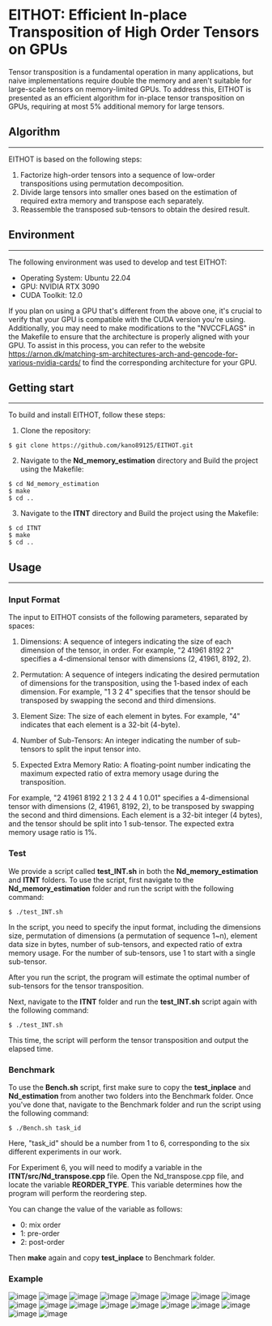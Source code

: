 # EITHOT: Efficient In-place Transposition of High Order Tensors on GPUs

Tensor transposition is a fundamental operation in many applications, but naive implementations require double the memory and aren't suitable for large-scale tensors on memory-limited GPUs. To address this, EITHOT is presented as an efficient algorithm for in-place tensor transposition on GPUs, requiring at most 5% additional memory for large tensors.

## Algorithm
---
EITHOT is based on the following steps:

1. Factorize high-order tensors into a sequence of low-order transpositions using permutation decomposition.
2. Divide large tensors into smaller ones based on the estimation of required extra memory and transpose each separately.
3. Reassemble the transposed sub-tensors to obtain the desired result.

## Environment
---
The following environment was used to develop and test EITHOT:

- Operating System: Ubuntu 22.04
- GPU: NVIDIA RTX 3090
- CUDA Toolkit: 12.0

If you plan on using a GPU that's different from the above one, it's crucial to verify that your GPU is compatible with the CUDA version you're using. Additionally, you may need to make modifications to the "NVCCFLAGS" in the Makefile to ensure that the architecture is properly aligned with your GPU. To assist in this process, you can refer to the website <https://arnon.dk/matching-sm-architectures-arch-and-gencode-for-various-nvidia-cards/> to find the corresponding architecture for your GPU.

## Getting start
---
To build and install EITHOT, follow these steps:
1. Clone the repository:
```
$ git clone https://github.com/kano89125/EITHOT.git
```
2. Navigate to the **Nd_memory_estimation** directory and Build the project using the Makefile:
```
$ cd Nd_memory_estimation
$ make
$ cd ..
```
3. Navigate to the **ITNT** directory and Build the project using the Makefile:
```
$ cd ITNT
$ make
$ cd ..
```
## Usage
---
### Input Format
The input to EITHOT consists of the following parameters, separated by spaces:
1. Dimensions: A sequence of integers indicating the size of each dimension of the tensor, in order. For example, "2 41961 8192 2" specifies a 4-dimensional tensor with dimensions (2, 41961, 8192, 2).

2. Permutation: A sequence of integers indicating the desired permutation of dimensions for the transposition, using the 1-based index of each dimension. For example, "1 3 2 4" specifies that the tensor should be transposed by swapping the second and third dimensions.

3. Element Size: The size of each element in bytes. For example, "4" indicates that each element is a 32-bit (4-byte).

4. Number of Sub-Tensors: An integer indicating the number of sub-tensors to split the input tensor into.

5. Expected Extra Memory Ratio: A floating-point number indicating the maximum expected ratio of extra memory usage during the transposition.

For example, "2 41961 8192 2 1 3 2 4 4 1 0.01" specifies a 4-dimensional tensor with dimensions (2, 41961, 8192, 2), to be transposed by swapping the second and third dimensions. Each element is a 32-bit integer (4 bytes), and the tensor should be split into 1 sub-tensor. The expected extra memory usage ratio is 1%.

### Test
We provide a script called **test_INT.sh** in both the **Nd_memory_estimation** and **ITNT** folders. To use the script, first navigate to the **Nd_memory_estimation** folder and run the script with the following command:
```
$ ./test_INT.sh
```
In the script, you need to specify the input format, including the dimensions size, permutation of dimensions (a permutation of sequence 1~n), element data size in bytes, number of sub-tensors, and expected ratio of extra memory usage. For the number of sub-tensors, use 1 to start with a single sub-tensor.

After you run the script, the program will estimate the optimal number of sub-tensors for the tensor transposition. 

Next, navigate to the **ITNT** folder and run the **test_INT.sh** script again with the following command:
```
$ ./test_INT.sh
```
This time, the script will perform the tensor transposition and output the elapsed time.

### Benchmark
To use the **Bench.sh** script, first make sure to copy the **test_inplace** and **Nd_estimation** from another two folders into the Benchmark folder. Once you've done that, navigate to the Benchmark folder and run the script using the following command:
```
$ ./Bench.sh task_id
```
Here, "task_id" should be a number from 1 to 6, corresponding to the six different experiments in our work.


For Experiment 6, you will need to modify a variable in the **ITNT/src/Nd_transpose.cpp** file. Open the Nd_transpose.cpp file, and locate the variable **REORDER_TYPE**. This variable determines how the program will perform the reordering step.

You can change the value of the variable as follows:

- 0: mix order
- 1: pre-order
- 2: post-order

Then **make** again and copy **test_inplace** to Benchmark folder. 

### Example
![image](https://github.com/kano89125/EITHOT/tree/main/Example_png/exp2_1.png)
![image](https://github.com/kano89125/EITHOT/tree/main/Example_png/exp2_2.png)
![image](https://github.com/kano89125/EITHOT/tree/main/Example_png/exp2_3.png)
![image](https://github.com/kano89125/EITHOT/tree/main/Example_png/exp2_4.png)
![image](https://github.com/kano89125/EITHOT/tree/main/Example_png/exp2_5.png)
![image](https://github.com/kano89125/EITHOT/tree/main/Example_png/exp2_6.png)
![image](https://github.com/kano89125/EITHOT/tree/main/Example_png/exp2_7.png)
![image](https://github.com/kano89125/EITHOT/tree/main/Example_png/exp2_8.png)
![image](https://github.com/kano89125/EITHOT/tree/main/Example_png/exp2_9.png)
![image](https://github.com/kano89125/EITHOT/tree/main/Example_png/exp2_10.png)
![image](https://github.com/kano89125/EITHOT/tree/main/Example_png/exp2_11.png)
![image](https://github.com/kano89125/EITHOT/tree/main/Example_png/exp2_12.png)
![image](https://github.com/kano89125/EITHOT/tree/main/Example_png/exp2_13.png)
![image](https://github.com/kano89125/EITHOT/tree/main/Example_png/exp2_14.png)
![image](https://github.com/kano89125/EITHOT/tree/main/Example_png/exp2_15.png)
![image](https://github.com/kano89125/EITHOT/tree/main/Example_png/exp2_16.png)
![image](https://github.com/kano89125/EITHOT/tree/main/Example_png/exp2_17.png)
![image](https://github.com/kano89125/EITHOT/tree/main/Example_png/exp2_18.png)